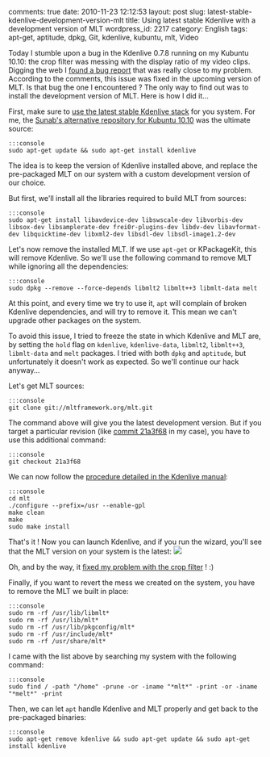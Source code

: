 comments: true
date: 2010-11-23 12:12:53
layout: post
slug: latest-stable-kdenlive-development-version-mlt
title: Using latest stable Kdenlive with a development version of MLT
wordpress_id: 2217
category: English
tags: apt-get, aptitude, dpkg, Git, kdenlive, kubuntu, mlt, Video

Today I stumble upon a bug in the Kdenlive 0.7.8 running on my Kubuntu 10.10: the crop filter was messing with the display ratio of my video clips. Digging the web I [found a bug report](http://www.kdenlive.org/mantis/view.php?id=1814) that was really close to my problem. According to the comments, this issue was fixed in the upcoming version of MLT. Is that bug the one I encountered ? The only way to find out was to install the development version of MLT. Here is how I did it...

First, make sure to [use the latest stable Kdenlive stack](http://www.kdenlive.org/download-kdenlive-0) for you system. For me, the [Sunab's alternative repository for Kubuntu 10.10](https://launchpad.net/~sunab/+archive/kdenlive-release/?field.series_filter=maverick) was the ultimate source:


    :::console
    sudo apt-get update && sudo apt-get install kdenlive




The idea is to keep the version of Kdenlive installed above, and replace the pre-packaged MLT on our system with a custom development version of our choice.

But first, we'll install all the libraries required to build MLT from sources:


    :::console
    sudo apt-get install libavdevice-dev libswscale-dev libvorbis-dev libsox-dev libsamplerate-dev frei0r-plugins-dev libdv-dev libavformat-dev libquicktime-dev libxml2-dev libsdl-dev libsdl-image1.2-dev




Let's now remove the installed MLT. If we use `apt-get` or KPackageKit, this will remove Kdenlive. So we'll use the following command to remove MLT while ignoring all the dependencies:


    :::console
    sudo dpkg --remove --force-depends libmlt2 libmlt++3 libmlt-data melt




At this point, and every time we try to use it, `apt` will complain of broken Kdenlive dependencies, and will try to remove it. This mean we can't upgrade other packages on the system.

To avoid this issue, I tried to freeze the state in which Kdenlive and MLT are, by setting the `hold` flag on `kdenlive`, `kdenlive-data`, `libmlt2`, `libmlt++3`, `libmlt-data` and `melt` packages. I tried with both `dpkg` and `aptitude`, but unfortunately it doesn't work as expected. So we'll continue our hack anyway...

Let's get MLT sources:


    :::console
    git clone git://mltframework.org/mlt.git




The command above will give you the latest development version. But if you target a particular revision (like [commit 21a3f68](http://mltframework.org/gitweb/mlt.git?p=mltframework.org/mlt.git;a=commit;h=21a3f68d56ce1237eb6510cdf03ebfc40b5641c2) in my case), you have to use this additional command:


    :::console
    git checkout 21a3f68




We can now follow the [procedure detailed in the Kdenlive manual](http://www.kdenlive.org/user-manual/downloading-and-installing-kdenlive/installing-source/installing-mlt-rendering-engine):


    :::console
    cd mlt
    ./configure --prefix=/usr --enable-gpl
    make clean
    make
    sudo make install




That's it ! Now you can launch Kdenlive, and if you run the wizard, you'll see that the MLT version on your system is the latest:
[![](http://kevin.deldycke.com/wp-content/uploads/2010/10/kdenlive-with-mlt-dev-300x195.png)](http://kevin.deldycke.com/wp-content/uploads/2010/10/kdenlive-with-mlt-dev.png)

Oh, and by the way, it [fixed my problem with the crop filter](http://mltframework.org/gitweb/mlt.git?p=mltframework.org/mlt.git;a=commitdiff;h=21a3f68d56ce1237eb6510cdf03ebfc40b5641c2) ! :)

Finally, if you want to revert the mess we created on the system, you have to remove the MLT we built in place:


    :::console
    sudo rm -rf /usr/lib/libmlt*
    sudo rm -rf /usr/lib/mlt*
    sudo rm -rf /usr/lib/pkgconfig/mlt*
    sudo rm -rf /usr/include/mlt*
    sudo rm -rf /usr/share/mlt*




I came with the list above by searching my system with the following command:


    :::console
    sudo find / -path "/home" -prune -or -iname "*mlt*" -print -or -iname "*melt*" -print




Then, we can let `apt` handle Kdenlive and MLT properly and get back to the pre-packaged binaries:


    :::console
    sudo apt-get remove kdenlive && sudo apt-get update && sudo apt-get install kdenlive

